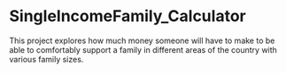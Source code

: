 # SingleIncomeFamily_Calculator
This project explores how much money someone will have to make to be able to comfortably support a family in different areas of the country with various family sizes.
